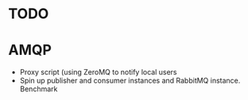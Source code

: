 # TODO


# AMQP
* Proxy script (using ZeroMQ to notify local users
* Spin up publisher and consumer instances and RabbitMQ instance. Benchmark
